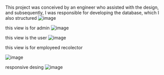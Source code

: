 This project was conceived by an engineer who assisted with the design, and subsequently, I was responsible for developing the database, which I also structured
![image](https://github.com/user-attachments/assets/cb9699bb-f7bc-4bd0-b5c7-19a7e708933a)

this view is for admin 
![image](https://github.com/user-attachments/assets/7b02ecab-7b8a-4d64-b838-a5b00c08cc7d)

this view is the user 
![image](https://github.com/user-attachments/assets/bc3faec0-6946-4f1b-94e3-c4e4913dcd5b)

this view is for employeed recolector

![image](https://github.com/user-attachments/assets/bb5e03b8-82dc-4903-874f-06006152792b)

responsive desing
![image](https://github.com/user-attachments/assets/943e4c83-4cf6-40f7-a413-175f15ff8d7c)
